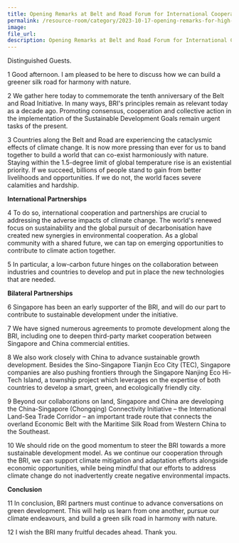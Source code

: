 ```yaml
---
title: Opening Remarks at Belt and Road Forum for International Cooperation, High-Level Forum on Green Development - Dr Amy Khor
permalink: /resource-room/category/2023-10-17-opening-remarks-for-high-level-forum-on-green-development/
image:
file_url:
description: Opening Remarks at Belt and Road Forum for International Cooperation, High-Level Forum on Green Development - Dr Amy Khor
---
```


Distinguished Guests.

1 Good afternoon. I am pleased to be here to discuss how we can build a greener silk road for harmony with nature.

2 We gather here today to commemorate the tenth anniversary of the Belt and Road Initiative. In many ways, BRI's principles remain as relevant today as a decade ago. Promoting consensus, cooperation and collective action in the implementation of the Sustainable Development Goals remain urgent tasks of the present.

3 Countries along the Belt and Road are experiencing the cataclysmic effects of climate change. It is now more pressing than ever for us to band together to build a world that can co-exist harmoniously with nature. Staying within the 1.5-degree limit of global temperature rise is an existential priority. If we succeed, billions of people stand to gain from better livelihoods and opportunities. If we do not, the world faces severe calamities and hardship.

**International Partnerships**

4 To do so, international cooperation and partnerships are crucial to addressing the adverse impacts of climate change. The world's renewed focus on sustainability and the global pursuit of decarbonisation have created new synergies in environmental cooperation. As a global community with a shared future, we can tap on emerging opportunities to contribute to climate action together.

5 In particular, a low-carbon future hinges on the collaboration between industries and countries to develop and put in place the new technologies that are needed.

**Bilateral Partnerships**

6 Singapore has been an early supporter of the BRI, and will do our part to contribute to sustainable development under the initiative.

7 We have signed numerous agreements to promote development along the BRI, including one to deepen third-party market cooperation between Singapore and China commercial entities.

8 We also work closely with China to advance sustainable growth development. Besides the Sino-Singapore Tianjin Eco City (TEC), Singapore companies are also pushing frontiers through the Singapore Nanjing Eco Hi-Tech Island, a township project which leverages on the expertise of both countries to develop a smart, green, and ecologically friendly city.

9 Beyond our collaborations on land, Singapore and China are developing the China-Singapore (Chongqing) Connectivity Initiative – the International Land-Sea Trade Corridor – an important trade route that connects the overland Economic Belt with the Maritime Silk Road from Western China to the Southeast.

10 We should ride on the good momentum to steer the BRI towards a more sustainable development model. As we continue our cooperation through the BRI, we can support climate mitigation and adaptation efforts alongside economic opportunities, while being mindful that our efforts to address climate change do not inadvertently create negative environmental impacts.

**Conclusion**

11 In conclusion, BRI partners must continue to advance conversations on green development. This will help us learn from one another, pursue our climate endeavours, and build a green silk road in harmony with nature.

12 I wish the BRI many fruitful decades ahead. Thank you.

